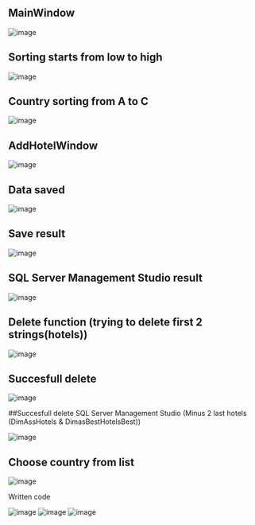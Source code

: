 ## MainWindow

![image](https://user-images.githubusercontent.com/73188898/204733807-9627778a-557d-497f-b8af-19aa78dd5724.png)

## Sorting starts from low to high

![image](https://user-images.githubusercontent.com/73188898/204734098-b3e45f4e-bc22-4ec5-b2b0-3d4244223daf.png)

## Country sorting from A to C

![image](https://user-images.githubusercontent.com/73188898/204734180-3be5abc4-98bd-4df1-826a-71c5e711ad0f.png)

## AddHotelWindow

![image](https://user-images.githubusercontent.com/73188898/204734300-c0fe71b6-93a7-4b05-bcc9-adce2f1fa849.png)

## Data saved

![image](https://user-images.githubusercontent.com/73188898/204734352-ed23ef5f-2f25-4ab6-9928-29b68a703396.png)

## Save result

![image](https://user-images.githubusercontent.com/73188898/204734415-f85a243b-4b94-4e41-986b-25efbbc45e25.png)

## SQL Server Management Studio result

![image](https://user-images.githubusercontent.com/73188898/204734529-85c565f3-6da5-4578-8705-54f87c80608c.png)

## Delete function (trying to delete first 2 strings(hotels))

![image](https://user-images.githubusercontent.com/73188898/204735213-068ed1b0-15f8-49b4-ae0a-dca850e3d8ac.png)

## Succesfull delete

![image](https://user-images.githubusercontent.com/73188898/204735357-ce149b80-4915-4288-b3ac-ce073272c74c.png)

##Succesfull delete SQL Server Management Studio (Minus 2 last hotels (DimAssHotels & DimasBestHotelsBest))

![image](https://user-images.githubusercontent.com/73188898/204735517-740f0e4f-08b9-4212-a0f0-a552a77010a8.png)

## Choose country from list

![image](https://user-images.githubusercontent.com/73188898/204735939-8410d1a5-3455-4d11-9f7f-479e3eee5c02.png)

Written code

![image](https://user-images.githubusercontent.com/73188898/204736053-d59a60a4-cda6-42ad-bea0-2bfca5cff418.png)
![image](https://user-images.githubusercontent.com/73188898/204736279-0f373e85-6427-47b3-aeb5-2ee68a2d9321.png)
![image](https://user-images.githubusercontent.com/73188898/204736349-db04cf63-79ef-4f5c-89c8-12ac6e6af5b0.png)

